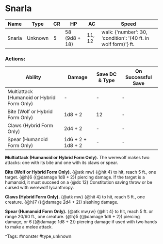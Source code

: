 # Snarla

| Name | Type | CR | HP | AC | Speed |
|------|------|----|----|----|-------|
| Snarla | Unknown | 5 | 58 (9d8 + 18) | 11, 12 | walk: {'number': 30, 'condition': '(40 ft. in wolf form)'} ft. |

### Actions:

| Ability | Damage | Save DC & Type | On Successful Save |
|---------|--------|----------------|--------------------|
| Multiattack (Humanoid or Hybrid Form Only) | - | - | - |
| Bite (Wolf or Hybrid Form Only) | 1d8 + 2 | 12 | - |
| Claws (Hybrid Form Only) | 2d4 + 2 | - | - |
| Spear (Humanoid Form Only) | 1d6 + 2 + 1d8 + 2 | - | - |


**Multiattack (Humanoid or Hybrid Form Only).** The werewolf makes two attacks: one with its bite and one with its claws or spear.

**Bite (Wolf or Hybrid Form Only).** {@atk mw} {@hit 4} to hit, reach 5 ft., one target. {@h}6 ({@damage 1d8 + 2}) piercing damage. If the target is a humanoid, it must succeed on a {@dc 12} Constitution saving throw or be cursed with werewolf lycanthropy.

**Claws (Hybrid Form Only).** {@atk mw} {@hit 4} to hit, reach 5 ft., one creature. {@h}7 ({@damage 2d4 + 2}) slashing damage.

**Spear (Humanoid Form Only).** {@atk mw,rw} {@hit 4} to hit, reach 5 ft. or range 20/60 ft., one creature. {@h}5 ({@damage 1d6 + 2}) piercing damage, or 6 ({@damage 1d8 + 2}) piercing damage if used with two hands to make a melee attack.

^Tags: #monster #type_unknown